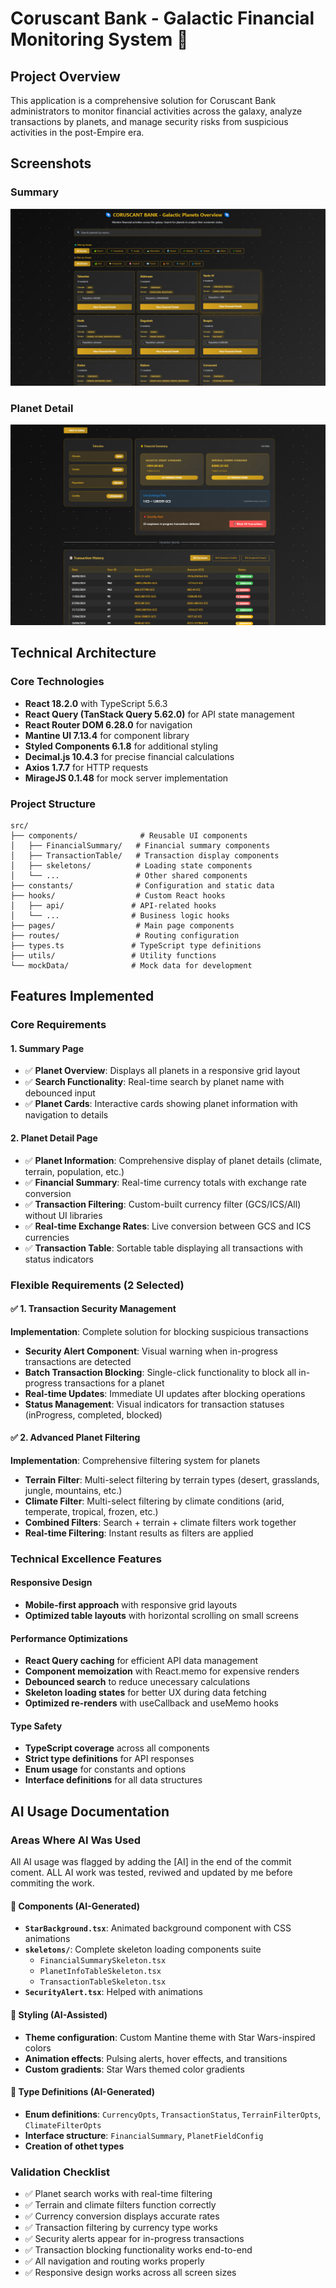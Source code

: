 # Coruscant Bank - Galactic Financial Monitoring System 🌌

## Project Overview

This application is a comprehensive solution for Coruscant Bank administrators to monitor financial activities across the galaxy, analyze transactions by planets, and manage security risks from suspicious activities in the post-Empire era.

## Screenshots

### Summary

![alt text](image.png)

### Planet Detail

![alt text](image-1.png)

## Technical Architecture

### Core Technologies

- **React 18.2.0** with TypeScript 5.6.3
- **React Query (TanStack Query 5.62.0)** for API state management
- **React Router DOM 6.28.0** for navigation
- **Mantine UI 7.13.4** for component library
- **Styled Components 6.1.8** for additional styling
- **Decimal.js 10.4.3** for precise financial calculations
- **Axios 1.7.7** for HTTP requests
- **MirageJS 0.1.48** for mock server implementation

### Project Structure

```
src/
├── components/              # Reusable UI components
│   ├── FinancialSummary/   # Financial summary components
│   ├── TransactionTable/   # Transaction display components
│   ├── skeletons/          # Loading state components
│   └── ...                 # Other shared components
├── constants/              # Configuration and static data
├── hooks/                  # Custom React hooks
│   ├── api/               # API-related hooks
│   └── ...                # Business logic hooks
├── pages/                  # Main page components
├── routes/                 # Routing configuration
├── types.ts               # TypeScript type definitions
├── utils/                 # Utility functions
└── mockData/              # Mock data for development
```

## Features Implemented

### Core Requirements

#### 1. Summary Page

- ✅ **Planet Overview**: Displays all planets in a responsive grid layout
- ✅ **Search Functionality**: Real-time search by planet name with debounced input
- ✅ **Planet Cards**: Interactive cards showing planet information with navigation to details

#### 2. Planet Detail Page

- ✅ **Planet Information**: Comprehensive display of planet details (climate, terrain, population, etc.)
- ✅ **Financial Summary**: Real-time currency totals with exchange rate conversion
- ✅ **Transaction Filtering**: Custom-built currency filter (GCS/ICS/All) without UI libraries
- ✅ **Real-time Exchange Rates**: Live conversion between GCS and ICS currencies
- ✅ **Transaction Table**: Sortable table displaying all transactions with status indicators

### Flexible Requirements (2 Selected)

#### ✅ 1. Transaction Security Management

**Implementation**: Complete solution for blocking suspicious transactions

- **Security Alert Component**: Visual warning when in-progress transactions are detected
- **Batch Transaction Blocking**: Single-click functionality to block all in-progress transactions for a planet
- **Real-time Updates**: Immediate UI updates after blocking operations
- **Status Management**: Visual indicators for transaction statuses (inProgress, completed, blocked)

#### ✅ 2. Advanced Planet Filtering

**Implementation**: Comprehensive filtering system for planets

- **Terrain Filter**: Multi-select filtering by terrain types (desert, grasslands, jungle, mountains, etc.)
- **Climate Filter**: Multi-select filtering by climate conditions (arid, temperate, tropical, frozen, etc.)
- **Combined Filters**: Search + terrain + climate filters work together
- **Real-time Filtering**: Instant results as filters are applied

### Technical Excellence Features

#### Responsive Design

- **Mobile-first approach** with responsive grid layouts
- **Optimized table layouts** with horizontal scrolling on small screens

#### Performance Optimizations

- **React Query caching** for efficient API data management
- **Component memoization** with React.memo for expensive renders
- **Debounced search** to reduce unecessary calculations
- **Skeleton loading states** for better UX during data fetching
- **Optimized re-renders** with useCallback and useMemo hooks

#### Type Safety

- **TypeScript coverage** across all components
- **Strict type definitions** for API responses
- **Enum usage** for constants and options
- **Interface definitions** for all data structures

## AI Usage Documentation

### Areas Where AI Was Used

All AI usage was flagged by adding the [AI] in the end of the commit coment. ALL AI work was tested, reviwed and updated by me before commiting the work.

#### 🤖 Components (AI-Generated)

- **`StarBackground.tsx`**: Animated background component with CSS animations
- **`skeletons/`**: Complete skeleton loading components suite
  - `FinancialSummarySkeleton.tsx`
  - `PlanetInfoTableSkeleton.tsx`
  - `TransactionTableSkeleton.tsx`
- **`SecurityAlert.tsx`**: Helped with animations

#### 🤖 Styling (AI-Assisted)

- **Theme configuration**: Custom Mantine theme with Star Wars-inspired colors
- **Animation effects**: Pulsing alerts, hover effects, and transitions
- **Custom gradients**: Star Wars themed color gradients

#### 🤖 Type Definitions (AI-Generated)

- **Enum definitions**: `CurrencyOpts`, `TransactionStatus`, `TerrainFilterOpts`, `ClimateFilterOpts`
- **Interface structure**: `FinancialSummary`, `PlanetFieldConfig`
- **Creation of othet types**

### Validation Checklist

- ✅ Planet search works with real-time filtering
- ✅ Terrain and climate filters function correctly
- ✅ Currency conversion displays accurate rates
- ✅ Transaction filtering by currency type works
- ✅ Security alerts appear for in-progress transactions
- ✅ Transaction blocking functionality works end-to-end
- ✅ All navigation and routing works properly
- ✅ Responsive design works across all screen sizes
